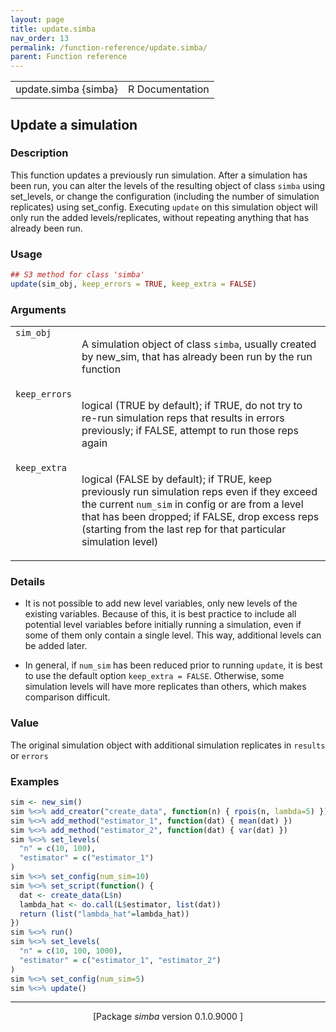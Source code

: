 ```yaml
---
layout: page
title: update.simba 
nav_order: 13 
permalink: /function-reference/update.simba/
parent: Function reference
---
```



<table width="100%" summary="page for update.simba {simba}"><tr><td>update.simba {simba}</td><td style="text-align: right;">R Documentation</td></tr></table>

<h2>Update a simulation</h2>

<h3>Description</h3>

<p>This function updates a previously run simulation. After a simulation
has been run, you can alter the levels of the
resulting object of class <span style='font-family:&quot;SFMono-Regular&quot;,Menlo,Consolas,Monospace; font-size:0.85em'>simba</span> using set_levels, or change the configuration
(including the number of simulation replicates) using set_config. Executing
<span style='font-family:&quot;SFMono-Regular&quot;,Menlo,Consolas,Monospace; font-size:0.85em'>update</span> on this simulation object will only run the added levels/replicates,
without repeating anything that has already been run.
</p>


<h3>Usage</h3>

```R
## S3 method for class 'simba'
update(sim_obj, keep_errors = TRUE, keep_extra = FALSE)
```


<h3>Arguments</h3>

<table summary="R argblock">
<tr valign="top"><td><span style='font-family:&quot;SFMono-Regular&quot;,Menlo,Consolas,Monospace; font-size:0.85em'>sim_obj</span></td>
<td>
<p>A simulation object of class <span style='font-family:&quot;SFMono-Regular&quot;,Menlo,Consolas,Monospace; font-size:0.85em'>simba</span>, usually created by
new_sim, that has already been run by the run function</p>
</td></tr>
<tr valign="top"><td><span style='font-family:&quot;SFMono-Regular&quot;,Menlo,Consolas,Monospace; font-size:0.85em'>keep_errors</span></td>
<td>
<p>logical (TRUE by default); if TRUE, do not try to re-run
simulation reps that results in errors previously; if FALSE, attempt to
run those reps again</p>
</td></tr>
<tr valign="top"><td><span style='font-family:&quot;SFMono-Regular&quot;,Menlo,Consolas,Monospace; font-size:0.85em'>keep_extra</span></td>
<td>
<p>logical (FALSE by default); if TRUE, keep previously run
simulation reps even if they exceed the current <span style='font-family:&quot;SFMono-Regular&quot;,Menlo,Consolas,Monospace; font-size:0.85em'>num_sim</span> in config or are from
a level that has been dropped; if FALSE, drop excess reps (starting from the last rep
for that particular simulation level)</p>
</td></tr>
</table>


<h3>Details</h3>


<ul>
<li><p>It is not possible to add new level variables, only new levels of the
existing variables. Because of this, it is best practice to include all potential
level variables before initially running a simulation, even if some of them only
contain a single level. This way, additional levels can be added later.
</p>
</li>
<li> <p>In general, if <span style='font-family:&quot;SFMono-Regular&quot;,Menlo,Consolas,Monospace; font-size:0.85em'>num_sim</span> has been reduced prior to running <span style='font-family:&quot;SFMono-Regular&quot;,Menlo,Consolas,Monospace; font-size:0.85em'>update</span>,
it is best to use the default option <span style='font-family:&quot;SFMono-Regular&quot;,Menlo,Consolas,Monospace; font-size:0.85em'>keep_extra = FALSE</span>. Otherwise, some
simulation levels will have more replicates than others, which makes comparison
difficult.
</p>
</li></ul>



<h3>Value</h3>

<p>The original simulation object with additional simulation replicates in
<span style='font-family:&quot;SFMono-Regular&quot;,Menlo,Consolas,Monospace; font-size:0.85em'>results</span> or <span style='font-family:&quot;SFMono-Regular&quot;,Menlo,Consolas,Monospace; font-size:0.85em'>errors</span>
</p>


<h3>Examples</h3>

```R
sim <- new_sim()
sim %<>% add_creator("create_data", function(n) { rpois(n, lambda=5) })
sim %<>% add_method("estimator_1", function(dat) { mean(dat) })
sim %<>% add_method("estimator_2", function(dat) { var(dat) })
sim %<>% set_levels(
  "n" = c(10, 100),
  "estimator" = c("estimator_1")
)
sim %<>% set_config(num_sim=10)
sim %<>% set_script(function() {
  dat <- create_data(L$n)
  lambda_hat <- do.call(L$estimator, list(dat))
  return (list("lambda_hat"=lambda_hat))
})
sim %<>% run()
sim %<>% set_levels(
  "n" = c(10, 100, 1000),
  "estimator" = c("estimator_1", "estimator_2")
)
sim %<>% set_config(num_sim=5)
sim %<>% update()
```

<hr /><div style="text-align: center;">[Package <em>simba</em> version 0.1.0.9000 ]</div>
